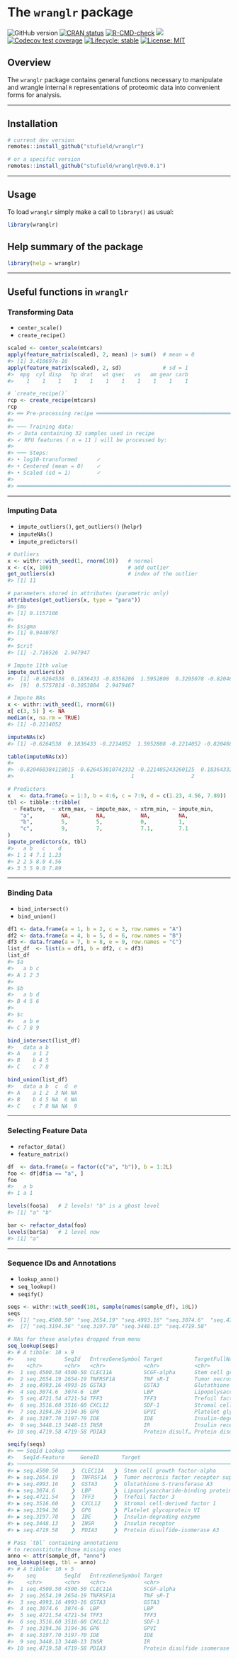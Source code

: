 
<!-- README.md is generated from README.Rmd. Please edit that file -->

# The `wranglr` package

<!-- badges: start -->

![GitHub
version](https://img.shields.io/badge/Version-0.0.1-success.svg?style=flat&logo=github)
[![CRAN
status](http://www.r-pkg.org/badges/version/wranglr)](https://cran.r-project.org/package=wranglr)
[![R-CMD-check](https://github.com/stufield/wranglr/workflows/R-CMD-check/badge.svg)](https://github.com/stufield/wranglr/actions)
[![](https://cranlogs.r-pkg.org/badges/grand-total/wranglr)](https://cran.r-project.org/package=wranglr)
[![Codecov test
coverage](https://codecov.io/gh/stufield/wranglr/branch/main/graph/badge.svg)](https://app.codecov.io/gh/stufield/wranglr?branch=main)
[![Lifecycle:
stable](https://img.shields.io/badge/lifecycle-stable-brightgreen.svg)](https://lifecycle.r-lib.org/articles/stages.html#stable)
[![License:
MIT](https://img.shields.io/badge/License-MIT-blue.svg)](https://choosealicense.com/licenses/mit/)
<!-- badges: end -->

## Overview

The `wranglr` package contains general functions necessary to manipulate
and wrangle internal `R` representations of proteomic data into
convenient forms for analysis.

------------------------------------------------------------------------

## Installation

``` r
# current dev version
remotes::install_github("stufield/wranglr")

# or a specific version
remotes::install_github("stufield/wranglr@v0.0.1")
```

------------------------------------------------------------------------

## Usage

To load `wranglr` simply make a call to `library()` as usual:

``` r
library(wranglr)
```

## Help summary of the package

``` r
library(help = wranglr)
```

------------------------------------------------------------------------

## Useful functions in `wranglr`

### Transforming Data

- `center_scale()`
- `create_recipe()`

``` r
scaled <- center_scale(mtcars)
apply(feature_matrix(scaled), 2, mean) |> sum()  # mean = 0
#> [1] 3.410697e-16
apply(feature_matrix(scaled), 2, sd)             # sd = 1
#>  mpg  cyl disp   hp drat   wt qsec   vs   am gear carb 
#>    1    1    1    1    1    1    1    1    1    1    1

# `create_recipe()`
rcp <- create_recipe(mtcars)
rcp
#> ══ Pre-processing recipe ═══════════════════════════════════════════════════════════════════════════
#> 
#> ─── Training data:
#> ✓ Data containing 32 samples used in recipe
#> ✓ RFU features ( n = 11 ) will be processed by:
#> 
#> ─── Steps:
#> • log10-transformed      ✓
#> • Centered (mean = 0)    ✓
#> • Scaled (sd = 1)        ✓
#> 
#> ════════════════════════════════════════════════════════════════════════════════════════════════════
```

------------------------------------------------------------------------

### Imputing Data

- `impute_outliers()`, `get_outliers()` (`helpr`)
- `imputeNAs()`
- `impute_predictors()`

``` r
# Outliers
x <- withr::with_seed(1, rnorm(10))   # normal
x <- c(x, 100)                        # add outlier
get_outliers(x)                       # index of the outlier
#> [1] 11

# parameters stored in attributes (parametric only)
attributes(get_outliers(x, type = "para"))
#> $mu
#> [1] 0.1157106
#> 
#> $sigma
#> [1] 0.9440787
#> 
#> $crit
#> [1] -2.716526  2.947947

# Impute 11th value
impute_outliers(x)
#>  [1] -0.6264538  0.1836433 -0.8356286  1.5952808  0.3295078 -0.8204684  0.4874291  0.7383247
#>  [9]  0.5757814 -0.3053884  2.9479467

# Impute NAs
x <- withr::with_seed(1, rnorm(6))
x[ c(3, 5) ] <- NA
median(x, na.rm = TRUE)
#> [1] -0.2214052

imputeNAs(x)
#> [1] -0.6264538  0.1836433 -0.2214052  1.5952808 -0.2214052 -0.8204684

table(imputeNAs(x))
#> 
#> -0.820468384118015 -0.626453810742332 -0.221405243260125  0.183643324222082   1.59528080213779 
#>                  1                  1                  2                  1                  1

# Predictors
x   <- data.frame(a = 1:3, b = 4:6, c = 7:9, d = c(1.23, 4.56, 7.89))
tbl <- tibble::tribble(
  ~ Feature,  ~ xtrm_max, ~ impute_max, ~ xtrm_min, ~ impute_min,
    "a",         NA,        NA,           NA,         NA,
    "b",         5,         5,            0,          1,
    "c",         9,         7,            7.1,        7.1
)
impute_predictors(x, tbl)
#>   a b   c    d
#> 1 1 4 7.1 1.23
#> 2 2 5 8.0 4.56
#> 3 3 5 9.0 7.89
```

------------------------------------------------------------------------

### Binding Data

- `bind_intersect()`
- `bind_union()`

``` r
df1 <- data.frame(a = 1, b = 2, c = 3, row.names = "A")
df2 <- data.frame(a = 4, b = 5, d = 6, row.names = "B")
df3 <- data.frame(a = 7, b = 8, e = 9, row.names = "C")
list_df  <- list(a = df1, b = df2, c = df3)
list_df
#> $a
#>   a b c
#> A 1 2 3
#> 
#> $b
#>   a b d
#> B 4 5 6
#> 
#> $c
#>   a b e
#> C 7 8 9

bind_intersect(list_df)
#>   data a b
#> A    a 1 2
#> B    b 4 5
#> C    c 7 8

bind_union(list_df)
#>   data a b  c  d  e
#> A    a 1 2  3 NA NA
#> B    b 4 5 NA  6 NA
#> C    c 7 8 NA NA  9
```

------------------------------------------------------------------------

### Selecting Feature Data

- `refactor_data()`
- `feature_matrix()`

``` r
df  <- data.frame(a = factor(c("a", "b")), b = 1:2L)
foo <- df[df$a == "a", ]
foo
#>   a b
#> 1 a 1

levels(foo$a)   # 2 levels! "b" is a ghost level
#> [1] "a" "b"

bar <- refactor_data(foo)
levels(bar$a)   # 1 level now
#> [1] "a"
```

------------------------------------------------------------------------

### Sequence IDs and Annotations

- `lookup_anno()`
- `seq_lookup()`
- `seqify()`

``` r
seqs <- withr::with_seed(101, sample(names(sample_df), 10L))
seqs
#>  [1] "seq.4500.50" "seq.2654.19" "seq.4993.16" "seq.3074.6"  "seq.4721.54" "seq.3516.60"
#>  [7] "seq.3194.36" "seq.3197.70" "seq.3448.13" "seq.4719.58"

# NAs for those analytes dropped from menu
seq_lookup(seqs)
#> # A tibble: 10 × 9
#>    seq         SeqId   EntrezGeneSymbol Target          TargetFullName Dilution UniProt List  Reason
#>    <chr>       <chr>   <chr>            <chr>           <chr>          <chr>    <chr>   <chr> <chr> 
#>  1 seq.4500.50 4500-50 CLEC11A          SCGF-alpha      Stem cell gro… 0.5%     Q9Y240  ""    ""    
#>  2 seq.2654.19 2654-19 TNFRSF1A         TNF sR-I        Tumor necrosi… 20%      P19438  ""    ""    
#>  3 seq.4993.16 4993-16 GSTA3            GSTA3           Glutathione S… 20%      Q16772  ""    ""    
#>  4 seq.3074.6  3074-6  LBP              LBP             Lipopolysacch… 0.005%   P18428  ""    ""    
#>  5 seq.4721.54 4721-54 TFF3             TFF3            Trefoil facto… 0.5%     Q07654  ""    ""    
#>  6 seq.3516.60 3516-60 CXCL12           SDF-1           Stromal cell-… 20%      P48061  ""    ""    
#>  7 seq.3194.36 3194-36 GP6              GPVI            Platelet glyc… 0.5%     Q9HCN6  ""    ""    
#>  8 seq.3197.70 3197-70 IDE              IDE             Insulin-degra… 20%      P14735  ""    ""    
#>  9 seq.3448.13 3448-13 INSR             IR              Insulin recep… 20%      P06213  ""    ""    
#> 10 seq.4719.58 4719-58 PDIA3            Protein disulf… Protein disul… 0.5%     P30101  ""    ""

seqify(seqs)
#> ══ SeqId Lookup ════════════════════════════════════════════════════════════════════════════════════
#>   SeqId-Feature     GeneID       Target                                                   List     Reason   
#> ────────────────────────────────────────────────────────────────────────────────────────────────────
#> ▶ seq.4500.50    ❯  CLEC11A   ❯  Stem cell growth factor-alpha                         ❯        ❯        
#> ▶ seq.2654.19    ❯  TNFRSF1A  ❯  Tumor necrosis factor receptor superfamily member 1A  ❯        ❯        
#> ▶ seq.4993.16    ❯  GSTA3     ❯  Glutathione S-transferase A3                          ❯        ❯        
#> ▶ seq.3074.6     ❯  LBP       ❯  Lipopolysaccharide-binding protein                    ❯        ❯        
#> ▶ seq.4721.54    ❯  TFF3      ❯  Trefoil factor 3                                      ❯        ❯        
#> ▶ seq.3516.60    ❯  CXCL12    ❯  Stromal cell-derived factor 1                         ❯        ❯        
#> ▶ seq.3194.36    ❯  GP6       ❯  Platelet glycoprotein VI                              ❯        ❯        
#> ▶ seq.3197.70    ❯  IDE       ❯  Insulin-degrading enzyme                              ❯        ❯        
#> ▶ seq.3448.13    ❯  INSR      ❯  Insulin receptor                                      ❯        ❯        
#> ▶ seq.4719.58    ❯  PDIA3     ❯  Protein disulfide-isomerase A3                        ❯        ❯

# Pass `tbl` containing annotations
# to reconstitute those missing ones
anno <- attr(sample_df, "anno")
seq_lookup(seqs, tbl = anno)
#> # A tibble: 10 × 5
#>    seq         SeqId   EntrezGeneSymbol Target                         TargetFullName               
#>    <chr>       <chr>   <chr>            <chr>                          <chr>                        
#>  1 seq.4500.50 4500-50 CLEC11A          SCGF-alpha                     Stem Cell Growth Factor-alpha
#>  2 seq.2654.19 2654-19 TNFRSF1A         TNF sR-I                       Tumor necrosis factor recept…
#>  3 seq.4993.16 4993-16 GSTA3            GSTA3                          Glutathione S-transferase A3 
#>  4 seq.3074.6  3074-6  LBP              LBP                            Lipopolysaccharide-binding p…
#>  5 seq.4721.54 4721-54 TFF3             TFF3                           Trefoil factor 3             
#>  6 seq.3516.60 3516-60 CXCL12           SDF-1                          Stromal cell-derived factor 1
#>  7 seq.3194.36 3194-36 GP6              GPVI                           Platelet glycoprotein VI     
#>  8 seq.3197.70 3197-70 IDE              IDE                            Insulin-degrading enzyme     
#>  9 seq.3448.13 3448-13 INSR             IR                             Insulin receptor             
#> 10 seq.4719.58 4719-58 PDIA3            Protein disulfide isomerase A3 Protein disulfide-isomerase …
```
